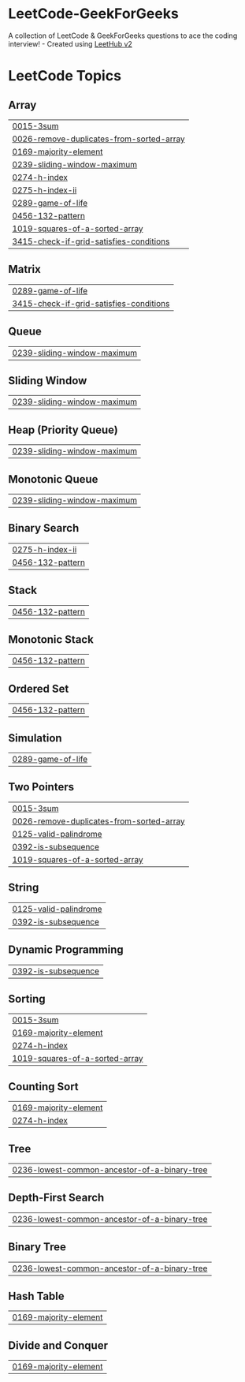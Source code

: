 # LeetCode-GeekForGeeks
A collection of LeetCode & GeekForGeeks questions to ace the coding interview! - Created using [LeetHub v2](https://github.com/arunbhardwaj/LeetHub-2.0)

<!---LeetCode Topics Start-->
# LeetCode Topics
## Array
|  |
| ------- |
| [0015-3sum](https://github.com/bit-based-computing/LeetCode-GeekForGeeks/tree/master/0015-3sum) |
| [0026-remove-duplicates-from-sorted-array](https://github.com/bit-based-computing/LeetCode-GeekForGeeks/tree/master/0026-remove-duplicates-from-sorted-array) |
| [0169-majority-element](https://github.com/bit-based-computing/LeetCode-GeekForGeeks/tree/master/0169-majority-element) |
| [0239-sliding-window-maximum](https://github.com/bit-based-computing/LeetCode-GeekForGeeks/tree/master/0239-sliding-window-maximum) |
| [0274-h-index](https://github.com/bit-based-computing/LeetCode-GeekForGeeks/tree/master/0274-h-index) |
| [0275-h-index-ii](https://github.com/bit-based-computing/LeetCode-GeekForGeeks/tree/master/0275-h-index-ii) |
| [0289-game-of-life](https://github.com/bit-based-computing/LeetCode-GeekForGeeks/tree/master/0289-game-of-life) |
| [0456-132-pattern](https://github.com/bit-based-computing/LeetCode-GeekForGeeks/tree/master/0456-132-pattern) |
| [1019-squares-of-a-sorted-array](https://github.com/bit-based-computing/LeetCode-GeekForGeeks/tree/master/1019-squares-of-a-sorted-array) |
| [3415-check-if-grid-satisfies-conditions](https://github.com/bit-based-computing/LeetCode-GeekForGeeks/tree/master/3415-check-if-grid-satisfies-conditions) |
## Matrix
|  |
| ------- |
| [0289-game-of-life](https://github.com/bit-based-computing/LeetCode-GeekForGeeks/tree/master/0289-game-of-life) |
| [3415-check-if-grid-satisfies-conditions](https://github.com/bit-based-computing/LeetCode-GeekForGeeks/tree/master/3415-check-if-grid-satisfies-conditions) |
## Queue
|  |
| ------- |
| [0239-sliding-window-maximum](https://github.com/bit-based-computing/LeetCode-GeekForGeeks/tree/master/0239-sliding-window-maximum) |
## Sliding Window
|  |
| ------- |
| [0239-sliding-window-maximum](https://github.com/bit-based-computing/LeetCode-GeekForGeeks/tree/master/0239-sliding-window-maximum) |
## Heap (Priority Queue)
|  |
| ------- |
| [0239-sliding-window-maximum](https://github.com/bit-based-computing/LeetCode-GeekForGeeks/tree/master/0239-sliding-window-maximum) |
## Monotonic Queue
|  |
| ------- |
| [0239-sliding-window-maximum](https://github.com/bit-based-computing/LeetCode-GeekForGeeks/tree/master/0239-sliding-window-maximum) |
## Binary Search
|  |
| ------- |
| [0275-h-index-ii](https://github.com/bit-based-computing/LeetCode-GeekForGeeks/tree/master/0275-h-index-ii) |
| [0456-132-pattern](https://github.com/bit-based-computing/LeetCode-GeekForGeeks/tree/master/0456-132-pattern) |
## Stack
|  |
| ------- |
| [0456-132-pattern](https://github.com/bit-based-computing/LeetCode-GeekForGeeks/tree/master/0456-132-pattern) |
## Monotonic Stack
|  |
| ------- |
| [0456-132-pattern](https://github.com/bit-based-computing/LeetCode-GeekForGeeks/tree/master/0456-132-pattern) |
## Ordered Set
|  |
| ------- |
| [0456-132-pattern](https://github.com/bit-based-computing/LeetCode-GeekForGeeks/tree/master/0456-132-pattern) |
## Simulation
|  |
| ------- |
| [0289-game-of-life](https://github.com/bit-based-computing/LeetCode-GeekForGeeks/tree/master/0289-game-of-life) |
## Two Pointers
|  |
| ------- |
| [0015-3sum](https://github.com/bit-based-computing/LeetCode-GeekForGeeks/tree/master/0015-3sum) |
| [0026-remove-duplicates-from-sorted-array](https://github.com/bit-based-computing/LeetCode-GeekForGeeks/tree/master/0026-remove-duplicates-from-sorted-array) |
| [0125-valid-palindrome](https://github.com/bit-based-computing/LeetCode-GeekForGeeks/tree/master/0125-valid-palindrome) |
| [0392-is-subsequence](https://github.com/bit-based-computing/LeetCode-GeekForGeeks/tree/master/0392-is-subsequence) |
| [1019-squares-of-a-sorted-array](https://github.com/bit-based-computing/LeetCode-GeekForGeeks/tree/master/1019-squares-of-a-sorted-array) |
## String
|  |
| ------- |
| [0125-valid-palindrome](https://github.com/bit-based-computing/LeetCode-GeekForGeeks/tree/master/0125-valid-palindrome) |
| [0392-is-subsequence](https://github.com/bit-based-computing/LeetCode-GeekForGeeks/tree/master/0392-is-subsequence) |
## Dynamic Programming
|  |
| ------- |
| [0392-is-subsequence](https://github.com/bit-based-computing/LeetCode-GeekForGeeks/tree/master/0392-is-subsequence) |
## Sorting
|  |
| ------- |
| [0015-3sum](https://github.com/bit-based-computing/LeetCode-GeekForGeeks/tree/master/0015-3sum) |
| [0169-majority-element](https://github.com/bit-based-computing/LeetCode-GeekForGeeks/tree/master/0169-majority-element) |
| [0274-h-index](https://github.com/bit-based-computing/LeetCode-GeekForGeeks/tree/master/0274-h-index) |
| [1019-squares-of-a-sorted-array](https://github.com/bit-based-computing/LeetCode-GeekForGeeks/tree/master/1019-squares-of-a-sorted-array) |
## Counting Sort
|  |
| ------- |
| [0169-majority-element](https://github.com/bit-based-computing/LeetCode-GeekForGeeks/tree/master/0169-majority-element) |
| [0274-h-index](https://github.com/bit-based-computing/LeetCode-GeekForGeeks/tree/master/0274-h-index) |
## Tree
|  |
| ------- |
| [0236-lowest-common-ancestor-of-a-binary-tree](https://github.com/bit-based-computing/LeetCode-GeekForGeeks/tree/master/0236-lowest-common-ancestor-of-a-binary-tree) |
## Depth-First Search
|  |
| ------- |
| [0236-lowest-common-ancestor-of-a-binary-tree](https://github.com/bit-based-computing/LeetCode-GeekForGeeks/tree/master/0236-lowest-common-ancestor-of-a-binary-tree) |
## Binary Tree
|  |
| ------- |
| [0236-lowest-common-ancestor-of-a-binary-tree](https://github.com/bit-based-computing/LeetCode-GeekForGeeks/tree/master/0236-lowest-common-ancestor-of-a-binary-tree) |
## Hash Table
|  |
| ------- |
| [0169-majority-element](https://github.com/bit-based-computing/LeetCode-GeekForGeeks/tree/master/0169-majority-element) |
## Divide and Conquer
|  |
| ------- |
| [0169-majority-element](https://github.com/bit-based-computing/LeetCode-GeekForGeeks/tree/master/0169-majority-element) |
<!---LeetCode Topics End-->